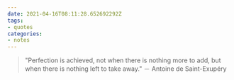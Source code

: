 ```yaml
---
date: 2021-04-16T08:11:28.652692292Z
tags:
- quotes
categories:
- notes
---
```


> "Perfection is achieved, not when there is nothing more to add, but when there is nothing left to take away." － Antoine de Saint-Exupéry
